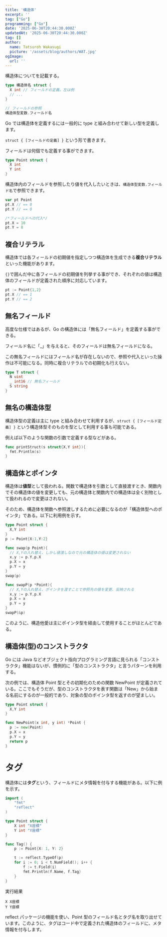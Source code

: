 ```yaml
---
title: '構造体'
excerpt: ''
tag: ["Go"]
programming: ["Go"]
date: '2025-06-30T20:44:30.000Z'
updatedAt: '2025-06-30T20:44:30.000Z'
tag: []
author:
  name: Tatsuroh Wakasugi
  picture: '/assets/blog/authors/WAT.jpg'
ogImage:
  url: ''
---
```


構造体についてを記載する。

<div class="note_content_by_programming_language" id="note_content_Go">

```go
type 構造体名 struct {
  X int // フィールドの定義。左は例
  // ...
}

// フィールドの参照
構造体型変数.フィールド名
```

Go では構造体を定義するには一般的に type と組み合わせて新しい型を定義します。

`struct { [フィールドの定義] }` という形で書きます。

フィールドは何個でも定義する事ができます。

```go
type Point struct {
  X int
  Y int
}
```

構造体内のフィールドを参照したり値を代入したいときは、`構造体型変数.フィールド名`で参照できます。

```go
var pt Point
pt.X // == 0
pt.Y // == 0

/*フィールドへの代入*/
pt.X = 10
pt.Y = 8
```

## 複合リテラル

構造体では各フィールドの初期値を指定しつつ構造体を生成できる**複合リテラル**といった機能があります。

`{}`で囲んだ中に各フィールドの初期値を列挙する事ができ、それぞれの値は構造体のフィールドが定義された順序に対応しています。

```go
pt := Point{1,2}
pt.X // == 1
pt.Y // == 2
```

## 無名フィールド

高度な仕様ではあるが、Go の構造体には「無名フィールド」を定義する事ができる。

フィールド名に「\_」を与えると、そのフィールドは無名フィールドになる。

この無名フィールドにはフィールド名が存在しないので、参照や代入といった操作は不可能になる。同時に複合リテラルでの初期化も行えない。

```go
type T struct {
  N uint
  _ int16 // 無名フィールド
  S string
}
```

## 無名の構造体型

構造体型の定義は主に type と組み合わせて利用するが、`struct { [フィールド定義] }` という構造体型そのものを型として利用する事も可能である。

例えば以下のような関数の引数で定義する型などがある。

```go
func printStruct(s struct{X,Y int}){
  fmt.Println(s)
}
```

## 構造体とポインタ

構造体は**値型**として扱われる。関数で構造体を引数として直接渡すとき、関数内でその構造体の値を変更しても、元の構造体と関数内での構造体は全く別物として扱われるので変更はされない。

そのため、構造体を関数へ参照渡しするために必要になるのが「構造体型へのポインタ」である。以下に利用例を示す。

```go
type Point struct {
  X,Y int
}
p := Point{X:1,Y:2}

func swap(p Point){
  // X,Yの入れ替え、しかし値渡しなので元の構造体の値は変更されない
  x,y := p.Y,p.X
  p.X = x
  p.Y = y
}
swap(p)

func swapP(p *Point){
  // X,Yの入れ替え、ポインタを渡すことで参照先の値を変更、反映される
  x,y := p.Y,p.X
  p.X = x
  p.Y = y
}
swapP(&p)　　　
```

このように、構造他愛は主にポインタ型を経由して使用することがほとんどである。

## 構造体(型)のコンストラクタ

Go には Java などオブジェクト指向プログラミング言語に見られる「コンストラクタ」機能はないが、慣例的に「型のコンストラクタ」と言うパターンを利用する。

次の例では、構造体 Point 型とその初期化のための関数 NewPoint が定義されている。ここでもそうだが、型のコンストラクタを表す関数は「New」から始まる名前にするのが一般的であり、対象の型のポインタ型を返すのが望ましい。

```go
type Point struct {
  X,Y int
}

func NewPoint(x int, y int) *Point {
  p := new(Point)
  p.X = x
  p.Y = y
  return p
}
```

# タグ

構造体には**タグ**という、フィールドにメタ情報を付与する機能がある。以下に例を示す。

```go
import (
	"fmt"
	"reflect"
)

type Point struct {
	X int "X座標"
	Y int "Y座標"
}

func Tag() {
	p := Point{X: 1, Y: 2}

	t := reflect.TypeOf(p)
	for i := 0; i < t.NumField(); i++ {
		f := t.Field(i)
		fmt.Println(f.Name, f.Tag)
	}
}
```

実行結果

```
X X座標
Y Y座標
```

reflect パッケージの機能を使い、Point 型のフィールド名とタグ名を取り出せています。このように、タグはコード中で定義された構造体のフィールドに、メタ情報を付与します。

</div>

